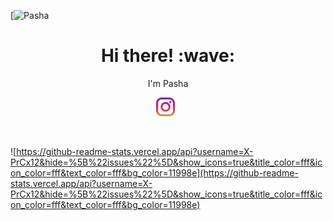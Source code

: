 [![Pasha](https://github.com/X-PrCx12/X-PrCx12/blob/master/images/)
<h1 align='center'> Hi there! :wave:</h1>
<p align='center'>I'm Pasha</p>
<p align='center'>
<a href="https://instagram.com/pashaar99_"><img height="30" src="https://github.com/X-PrCx12/X-PrCx12/blob/master/images/instagram.svg"></a>&nbsp;&nbsp;
</p><br/>


![https://github-readme-stats.vercel.app/api?username=X-PrCx12&hide=%5B%22issues%22%5D&show_icons=true&title_color=fff&icon_color=fff&text_color=fff&bg_color=11998e](https://github-readme-stats.vercel.app/api?username=X-PrCx12&hide=%5B%22issues%22%5D&show_icons=true&title_color=fff&icon_color=fff&text_color=fff&bg_color=11998e)
